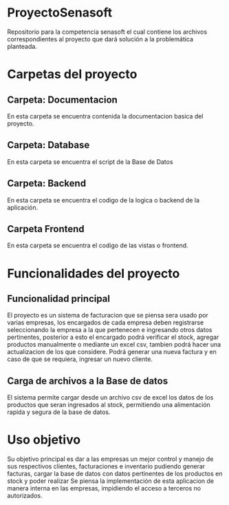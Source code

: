 # ProyectoSenasoft

Repositorio para la competencia senasoft el cual contiene los archivos correspondientes al proyecto que dará
solución a la problemática planteada.

# Carpetas del proyecto

## Carpeta: Documentacion

En esta carpeta se encuentra contenida la documentacion basica del proyecto.

## Carpeta: Database

En esta carpeta se encuentra el script de la Base de Datos

## Carpeta: Backend

En esta carpeta se encuentra el codigo de la logica o backend de la aplicación.

<!-- ### Inicialización de modulos del backend

Debe usarse en la consola `cd backend` y dentro de esa 
carpeta ejecutar `composer install` para que se reinstalen los modulos de composer localmente, y posteriormente poder ejecutar el comando
`php artisan serve` para iniciar el proyecto en modo local. -->

## Carpeta Frontend

En esta carpeta se encuentra el codigo de las vistas o frontend.


# Funcionalidades del proyecto

## Funcionalidad principal

El proyecto es un sistema de facturacion que se piensa sera usado por varias empresas, los encargados de cada empresa deben registrarse
seleccionando la empresa a la que pertenecen e ingresando otros datos pertinentes, posterior a esto el encargado podrá verificar el stock,
agregar productos manualmente o mediante un excel csv, tambien podrá hacer una actualizacion de los que considere.
Podrá generar una nueva factura y en caso de que se requiera, ingresar un nuevo cliente.

## Carga de archivos a la Base de datos

El sistema permite cargar desde un archivo csv de excel los datos de los productos que seran ingresados al stock, permitiendo una alimentación
rapida y segura de la base de datos.

<!-- ## Seguridad ante desconexion
El sistema permite en caso de que se cierre la pestaña o se desconecte de la aplicacion puedas restaurar la ultima factura como un borrador -->

# Uso objetivo

Su objetivo principal es dar a las empresas un mejor control y manejo de sus respectivos clientes, facturaciones e inventario pudiendo
generar facturas, cargar la base de datos con datos pertinentes de los productos en stock y poder realizar
Se piensa la implementación de esta aplicacion de manera interna en las empresas, impidiendo el acceso a terceros no autorizados.